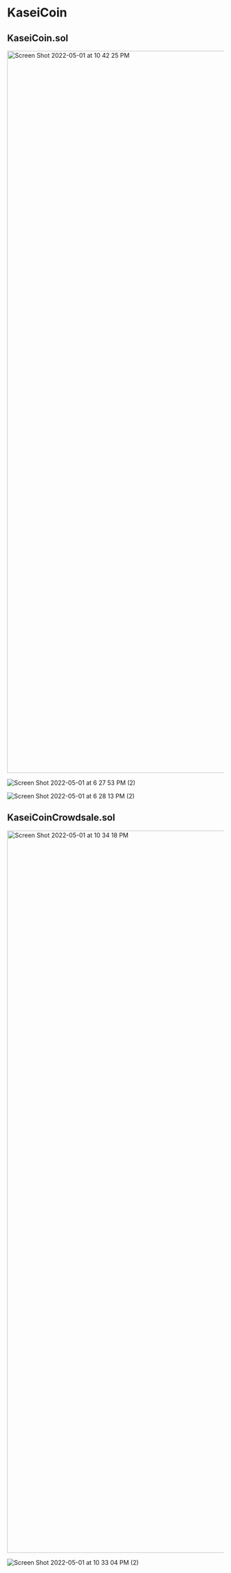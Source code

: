 # KaseiCoin

## KaseiCoin.sol

<img width="1680" alt="Screen Shot 2022-05-01 at 10 42 25 PM" src="https://user-images.githubusercontent.com/94722790/166178357-dfcddad0-a191-443f-8e20-4a098dc31e54.png">

![Screen Shot 2022-05-01 at 6 27 53 PM (2)](https://user-images.githubusercontent.com/94722790/166174752-6c03118f-ad95-4ca1-84c8-1fbef7c1b8b7.png)

![Screen Shot 2022-05-01 at 6 28 13 PM (2)](https://user-images.githubusercontent.com/94722790/166174808-bdabd3a4-23ce-47c9-ad5c-f10a45e7f209.png)


## KaseiCoinCrowdsale.sol

<img width="1680" alt="Screen Shot 2022-05-01 at 10 34 18 PM" src="https://user-images.githubusercontent.com/94722790/166178120-628acb48-af99-4997-a8e8-9625ea9d4067.png">


![Screen Shot 2022-05-01 at 10 33 04 PM (2)](https://user-images.githubusercontent.com/94722790/166178402-28d929da-c4d9-4bf9-8f89-81d01caacf34.png)
